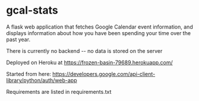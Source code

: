 # gcal-stats

A flask web application that fetches Google Calendar event information, and displays information about how you have been spending your time over the past year. 

There is currently no backend -- no data is stored on the server

Deployed on Heroku at https://frozen-basin-79689.herokuapp.com/

Started from here:
https://developers.google.com/api-client-library/python/auth/web-app

Requirements are listed in requirements.txt